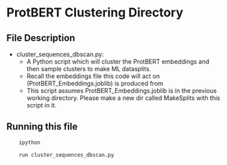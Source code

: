 # ProtBERT Clustering Directory

## File Description

- cluster_sequences_dbscan.py:
  - A Python script which will cluster the ProtBERT embeddings and then sample clusters to make ML datasplits.
  - Recall the embeddings file this code will act on (ProtBERT_Embeddings.joblib) is produced from   
  - This script assumes ProtBERT_Embeddings.joblib is in the previous working directory. Please make a new dir called MakeSplits with this script in it.  

## Running this file


```python  
    ipython 

    run cluster_sequences_dbscan.py  
```

